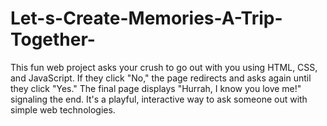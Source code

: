 # Let-s-Create-Memories-A-Trip-Together-
This fun web project asks your crush to go out with you using HTML, CSS, and JavaScript. If they click "No," the page redirects and asks again until they click "Yes." The final page displays "Hurrah, I know you love me!" signaling the end. It's a playful, interactive way to ask someone out with simple web technologies.
